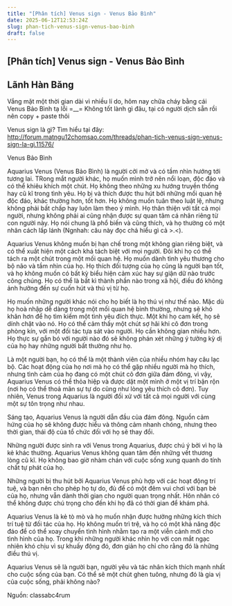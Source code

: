 ```yaml
---
title: "[Phân tích] Venus sign - Venus Bảo Bình"
date: 2025-06-12T12:53:24Z
slug: phan-tich-venus-sign-venus-bao-binh
draft: false
---
```


## [Phân tích] Venus sign - Venus Bảo Bình

## Lãnh Hàn Băng

Vắng mặt một thời gian dài vì nhiều lí do, hôm nay chữa cháy bằng cái Venus Bảo Bình tạ lỗi =__= Không tốt lành gì đâu, tại có người dịch sẵn rồi nên copy + paste thôi 
 
Venus sign là gì? Tìm hiểu tại đây: http://forum.matngu12chomsao.com/threads/phan-tich-venus-sign-venus-sign-la-gi.11576/
 
Venus Bảo Bình
 
Aquarius Venus (Venus Bảo Bình) là người cởi mở và có tầm nhìn hướng tới tương lai. TRong mắt người khác, họ muốn mình trở nên nổi loạn, độc đáo và có thể khiêu khích một chút. Họ không theo những xu hướng truyền thống hay cũ kĩ trong tình yêu. Họ bị và thích được thu hút bởi những mối quan hệ độc đáo, khác thường hơn, tốt hơn. Họ không muốn tuân theo luật lệ, nhưng không phải bất chấp hay luôn làm theo ý mình. Họ thân thiện với tất cả mọi người, nhưng không phải ai cũng nhận được sự quan tâm cá nhân riêng từ con người này. Họ nói chung là phổ biến và cũng thích, và họ thường có một nhân cách lấp lánh (Ngnhah: câu này đọc chả hiểu gì cả >.<).
 
Aquarius Venus không muốn bị hạn chế trong một không gian riêng biệt, và có thể xuất hiện một cách khá tách biệt với mọi người. Đôi khi họ có thể tách ra một chút trong một mối quan hệ. Họ muốn dành tình yêu thương cho bộ não và tầm nhìn của họ. Họ thích đối tượng của họ cũng là người bạn tốt, và họ không muốn có bất kỳ biểu hiện cảm xúc hay sự giận dữ nào trước công chúng. Họ có thể là bất kì thành phần nào trong xã hội, điều đó không ảnh hưởng đến sự cuốn hút và thú vị từ họ.
 
Họ muốn những người khác nói cho họ biết là họ thú vị như thế nào. Mặc dù họ hoà nhập dễ dàng trong một mối quan hệ bình thường, nhưng sẽ khó khăn hơn để họ tìm kiếm một tình yêu đích thực. Một khi họ cam kết, họ sẽ dính chặt vào nó. Họ có thể cảm thấy một chút sợ hãi khi cô đơn trong phòng kín, với một đối tác tựa sát vào người. Họ cần không gian nhiều hơn. Họ thực sự gắn bó với người nào đó sẽ không phán xét những ý tưởng kỳ dị của họ hay những người bất thường như họ.
 
Là một người bạn, họ có thể là một thành viên của nhiều nhóm hay câu lạc bộ. Các hoạt động của họ nơi mà họ có thể gặp nhiều người mà họ thích, nhưng tình cảm của họ đang có một chút cô đơn giữa đám đông, vì vậy, Aquarius Venus có thể thỏa hiệp và được dặt một mình ở một vị trí bận rộn (nơi họ có thể thoả mãn sự tự do cũng như lòng yêu thích cô đơn). Tuy nhiên, Venus trong Aquarius là người đối xử với tất cả mọi người với cùng một sự tôn trọng như nhau.
 
Sáng tạo, Aquarius Venus là người dẫn đầu của đám đông. Nguồn cảm hứng của họ sẽ không được hiểu và thông cảm nhanh chóng, nhưng theo thời gian, thái độ của tổ chức đối với họ sẽ thay đổi.
 
Những người được sinh ra với Venus trong Aquarius, được chú ý bởi vì họ là kẻ khác thường. Aquarius Venus không quan tâm đến những vết thương lòng cũ kĩ. Họ không bao giờ nhàm chán với cuộc sống xung quanh do tính chất tự phát của họ.
 
Những người bị thu hút bởi Aquarius Venus phù hợp với các hoạt động trí tuệ, và bạn nên cho phép họ tự do, đủ để có một đêm vui chơi với bạn bè của họ, nhưng vẫn dành thời gian cho người quan trọng nhất. Hôn nhân có thể không được chú trọng cho đến khi họ đã có thời gian để khám phá.
 
Aquarius Venus là kẻ tò mò và họ muốn nhận được hưởng những kích thích trí tuệ từ đối tác của họ. Họ không muốn trì trệ, và họ có một khả năng độc đáo để có thể xoay chuyển tình hình nhằm tạo ra một viễn cảnh mới cho tình hình của họ. Trong khi những người khác nhìn họ với con mắt ngạc nhiên khó chịu vì sự khuấy động đó, đơn giản họ chỉ cho rằng đó là những điều thú vị.
 
Aquarius Venus sẽ là người bạn, người yêu và tác nhân kích thích mạnh nhất cho cuộc sống của bạn. Có thể sẽ một chút ghen tuông, nhưng đó là gia vị của cuộc sống, phải không nào?
 
Nguồn: classabc4rum​
